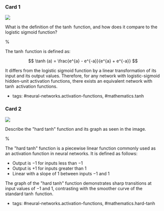 ### Card 1

![](https://cdn.mathpix.com/cropped/2024_05_26_acdab4f582103bf8b8a9g-1.jpg?height=442&width=491&top_left_y=219&top_left_x=1152)

What is the definition of the $\tanh$ function, and how does it compare to the logistic sigmoid function?

%

The $\tanh$ function is defined as:

$$
\tanh (a) = \frac{e^{a} - e^{-a}}{e^{a} + e^{-a}}
$$

It differs from the logistic sigmoid function by a linear transformation of its input and its output values. Therefore, for any network with logistic-sigmoid hidden-unit activation functions, there exists an equivalent network with $\tanh$ activation functions.

- tags: #neural-networks.activation-functions, #mathematics.tanh

### Card 2

![](https://cdn.mathpix.com/cropped/2024_05_26_acdab4f582103bf8b8a9g-1.jpg?height=442&width=476&top_left_y=216&top_left_x=658)

Describe the "hard tanh" function and its graph as seen in the image.

%

The "hard tanh" function is a piecewise linear function commonly used as an activation function in neural networks. It is defined as follows:
- Output is $-1$ for inputs less than $-1$
- Output is $+1$ for inputs greater than $1$
- Linear with a slope of 1 between inputs $-1$ and 1

The graph of the "hard tanh" function demonstrates sharp transitions at input values of $-1$ and $1$, contrasting with the smoother curve of the standard $\tanh$ function.

- tags: #neural-networks.activation-functions, #mathematics.hard-tanh
